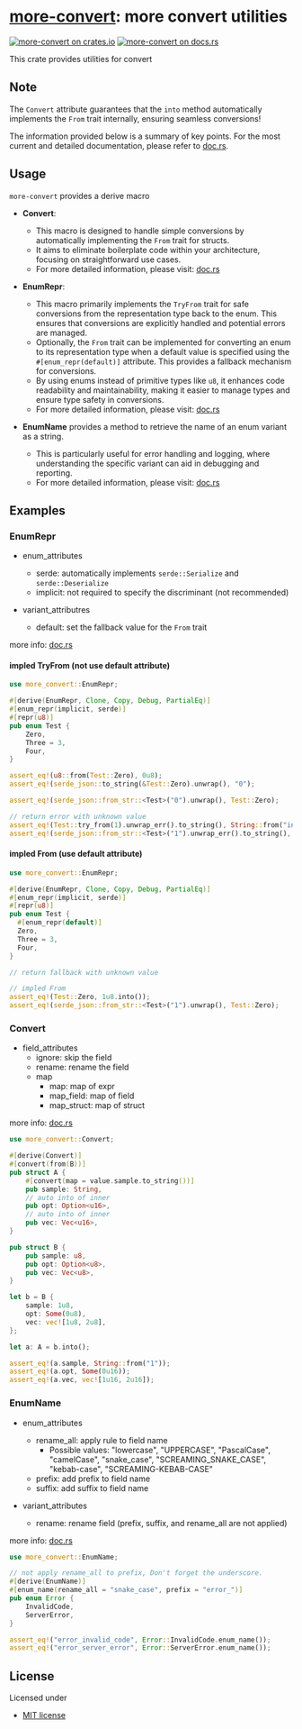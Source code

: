 # [more-convert][docsrs]: more convert utilities

[![more-convert on crates.io][cratesio-image]][cratesio]
[![more-convert on docs.rs][docsrs-image]][docsrs]

[cratesio-image]: https://img.shields.io/crates/v/more-convert.svg
[cratesio]: https://crates.io/crates/more-convert
[docsrs-image]: https://docs.rs/more-convert/badge.svg
[docsrs]: https://docs.rs/more-convert

This crate provides utilities for convert

## Note

The `Convert` attribute guarantees that the `into` method automatically implements the `From` trait internally, ensuring seamless conversions!

The information provided below is a summary of key points.
For the most current and detailed documentation, please refer to [doc.rs](https://docs.rs/more-convert/latest/more_convert).

## Usage

`more-convert` provides a derive macro

- **Convert**:
  - This macro is designed to handle simple conversions by automatically implementing
    the `From` trait for structs.
  - It aims to eliminate boilerplate code within your architecture, focusing on
    straightforward use cases.
  - For more detailed information, please visit: [doc.rs](https://docs.rs/more-convert/latest/more_convert/derive.Convert.html)

- **EnumRepr**:
  - This macro primarily implements the `TryFrom` trait for safe conversions from the
    representation type back to the enum. This ensures that conversions are explicitly
    handled and potential errors are managed.
  - Optionally, the `From` trait can be implemented for converting an enum to its
    representation type when a default value is specified using the `#[enum_repr(default)]`
    attribute. This provides a fallback mechanism for conversions.
  - By using enums instead of primitive types like `u8`, it enhances code readability and
    maintainability, making it easier to manage types and ensure type safety in conversions.
  - For more detailed information, please visit: [doc.rs](https://docs.rs/more-convert/latest/more_convert/derive.EnumRepr.html)

- **EnumName** provides a method to retrieve the name of an enum variant as a string.
  - This is particularly useful for error handling and logging, where understanding the
    specific variant can aid in debugging and reporting.
  - For more detailed information, please visit: [doc.rs](https://docs.rs/more-convert/latest/more_convert/derive.EnumName.html)

## Examples

### EnumRepr

- enum_attributes
  - serde: automatically implements `serde::Serialize` and `serde::Deserialize`
  - implicit: not required to specify the discriminant (not recommended)

- variant_attributres
  - default: set the fallback value for the `From` trait
  
more info: [doc.rs](https://docs.rs/more-convert/latest/more_convert/derive.Convert.html)

#### impled TryFrom (not use default attribute)

```rust
use more_convert::EnumRepr;

#[derive(EnumRepr, Clone, Copy, Debug, PartialEq)]
#[enum_repr(implicit, serde)]
#[repr(u8)]
pub enum Test {
    Zero,
    Three = 3,
    Four,
}

assert_eq!(u8::from(Test::Zero), 0u8);
assert_eq!(serde_json::to_string(&Test::Zero).unwrap(), "0");

assert_eq!(serde_json::from_str::<Test>("0").unwrap(), Test::Zero);

// return error with unknown value 
assert_eq!(Test::try_from(1).unwrap_err().to_string(), String::from("invalid Test: 1"));
assert_eq!(serde_json::from_str::<Test>("1").unwrap_err().to_string(), String::from("invalid Test: 1"));
```

#### impled From (use default attribute)

```rust
use more_convert::EnumRepr;

#[derive(EnumRepr, Clone, Copy, Debug, PartialEq)]
#[enum_repr(implicit, serde)]
#[repr(u8)]
pub enum Test {
  #[enum_repr(default)]
  Zero,
  Three = 3,
  Four,
}

// return fallback with unknown value

// impled From
assert_eq!(Test::Zero, 1u8.into());
assert_eq!(serde_json::from_str::<Test>("1").unwrap(), Test::Zero);

```

### Convert

- field_attributes
  - ignore: skip the field
  - rename: rename the field
  - map
    - map: map of expr
    - map_field: map of field
    - map_struct: map of struct

more info: [doc.rs](https://docs.rs/more-convert/latest/more_convert/derive.EnumRepr.html)

```rust
use more_convert::Convert;

#[derive(Convert)]
#[convert(from(B))]
pub struct A {
    #[convert(map = value.sample.to_string())]
    pub sample: String,
    // auto into of inner
    pub opt: Option<u16>,
    // auto into of inner
    pub vec: Vec<u16>,
}

pub struct B {
    pub sample: u8,
    pub opt: Option<u8>,
    pub vec: Vec<u8>,
}

let b = B {
    sample: 1u8,
    opt: Some(0u8),
    vec: vec![1u8, 2u8],
};

let a: A = b.into();

assert_eq!(a.sample, String::from("1"));
assert_eq!(a.opt, Some(0u16));
assert_eq!(a.vec, vec![1u16, 2u16]);
```

### EnumName

- enum_attributes

  - rename_all: apply rule to field name
    - Possible values: "lowercase", "UPPERCASE", "PascalCase", "camelCase", "snake_case", "SCREAMING_SNAKE_CASE", "kebab-case", "SCREAMING-KEBAB-CASE"
  - prefix: add prefix to field name
  - suffix: add suffix to field name

- variant_attributes
  - rename: rename field (prefix, suffix, and rename_all are not applied)

more info: [doc.rs](https://docs.rs/more-convert/latest/more_convert/derive.EnumName.html)

```rust
use more_convert::EnumName;

// not apply rename_all to prefix, Don't forget the underscore.
#[derive(EnumName)]
#[enum_name(rename_all = "snake_case", prefix = "error_")]
pub enum Error {
    InvalidCode,
    ServerError,
}

assert_eq!("error_invalid_code", Error::InvalidCode.enum_name());
assert_eq!("error_server_error", Error::ServerError.enum_name());
```

## License

Licensed under

- [MIT license](https://github.com/moriyoshi-kasuga/more-convert/blob/main/LICENSE)

